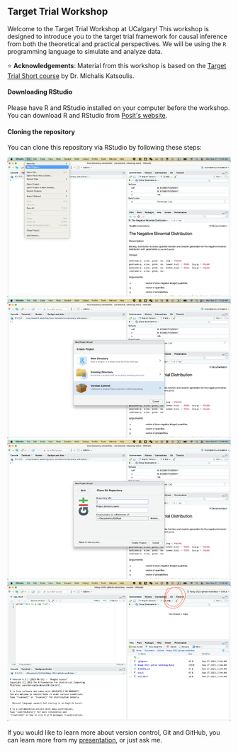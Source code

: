 ## Target Trial Workshop

Welcome to the Target Trial Workshop at UCalgary! This workshop is designed to introduce you to the target trial framework for causal inference from both the theoretical and practical perspectives. We will be using the `R` programming language to simulate and analyze data.

⭐ **Acknowledgements**: Material from this workshop is based on the [Target Trial Short course](https://github.com/bldestavola/TTE-Short-Course) by Dr. Michalis Katsoulis.

#### Downloading RStudio

Please have R and RStudio installed on your computer before the workshop. You can download R and RStudio from [Posit's website](https://posit.co/download/rstudio-desktop/).

#### Cloning the repository

You can clone this repository via RStudio by following these steps:

![Step 1](figures/git-clone-1.png)
![Step 2](figures/git-clone-2.png)
![Step 3](figures/git-clone-3.png)
![Step 4](figures/git-clone-4.png)

If you would like to learn more about version control, Git and GitHub, you can learn more from my [presentation](https://docs.google.com/presentation/d/1bRzyNSGUGTeDwYJ-wLkjOH3SkMZtR5BzYA1b48rjBMI/edit?usp=sharing), or just ask me.
